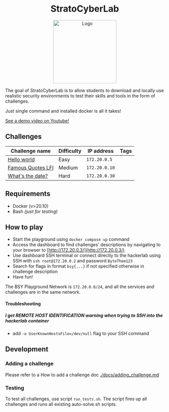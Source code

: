 <h1 align="center">StratoCyberLab </h1>

<p align="center">
  <img src="https://github.com/stratosphereips/BSY-playground/assets/26445918/1898de8c-840f-46a5-ad73-fca0b9b84c14" alt="Logo" width="200"/>
</p>



The goal of StratoCyberLab is to allow students to download and locally use realistic security environments to test their skills and tools in the form of challenges.

Just single command and installed docker is all it takes!  

[See a demo video on Youtube!](https://www.youtube.com/watch?v=dkNBveT3Sqg) 

## Challenges


| Challenge name                                       | Difficulty | IP address    | Tags  |
|------------------------------------------------------|------------|---------------|-------|
| [Hello world](./challenges/hello-world/)             | Easy       | `172.20.0.5`  |       |
| [Famous Quotes LFI](./challenges/famous-quotes-lfi/) | Medium     | `172.20.0.10` |       |
| [What's the date?](./challenges/what-is-the-date/)   | Hard       | `172.20.0.30` |       |


## Requirements

* Docker (v>20.10)
* Bash _(just for testing)_

## How to play

* Start the playground using `docker compose up` command 
* Access the dashboard to find challenges' descriptions by navigating to your browser to [http://172.20.0.3/](http://172.20.0.3/)
* Use dashboard SSH terminal or connect directly to the hackerlab using SSH with `ssh root@172.20.0.2` and password `ByteThem123`
* Search for flags in format `bsy{...}` if not specified otherwise in challenge description
* Have fun!

The BSY Playground Network is `172.20.0.0/24`, and all the services and challenges are in the same network.

#### Troubleshooting

##### I get _REMOTE HOST IDENTIFICATION_ warning when trying to SSH into the hackerlab container
* add `-o UserKnownHostsFile=/dev/null` flag to your SSH command

## Development

### Adding a challenge

Please refer to a How to add a challenge doc [./docs/adding_challenge.md](./docs/adding_challenge.md)

### Testing

To test all challenges, use script `run_tests.sh`. The script fires up all challenges and runs all existing auto-solve.sh scripts.
